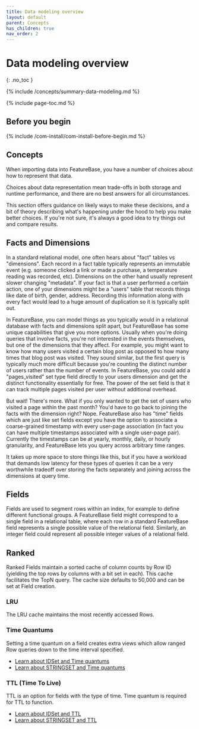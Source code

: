 ```yaml
---
title: Data modeling overview
layout: default
parent: Concepts
has_children: true
nav_order: 2
---
```


# Data modeling overview
{: .no_toc }

{% include /concepts/summary-data-modeling.md %}

{% include page-toc.md %}

## Before you begin

{% include /com-install/com-install-before-begin.md %}


## Concepts

When importing data into FeatureBase, you have a number of choices about how to represent that data.

Choices about data representation mean trade-offs in both storage and runtime performance, and there are no best answers for all circumstances.

This section offers guidance on likely ways to make these decisions, and a bit of theory describing what's happening under the hood to help you make better choices. If you're not sure, it's always a good idea to try things out and compare results.

## Facts and Dimensions

In a standard relational model, one often hears about "fact" tables vs "dimensions". Each record in a fact table typically represents an immutable event (e.g. someone clicked a link or made a purchase, a temperature reading was recorded, etc). Dimensions on the other hand usually represent slower changing "metadata". If your fact is that a user performed a certain action, one of your dimensions might be a "users" table that records things like date of birth, gender, address. Recording this information along with every fact would lead to a huge amount of duplication so it is typically split out.

In FeatureBase, you can model things as you typically would in a relational database with facts and dimensions split apart, but FeatureBase has some unique capabilities that give you more options. Usually when you're doing queries that involve facts, you're not interested in the events themselves, but one of the dimensions that they affect. For example, you might want to know how many users visited a certain blog post as opposed to how many times that blog post was visited. They sound similar, but the first query is typically much more difficult because you're counting the distinct number of users rather than the number of events. In FeatureBase, you could add a "pages_visited" set type field directly to your users dimension and get the distinct functionality essentially for free. The power of the set field is that it can track multiple pages visited per user without additional overhead.

But wait! There's more. What if you only wanted to get the set of users who visited a page within the past month? You'd have to go back to joining the facts with the dimension right? Nope. FeatureBase also has "time" fields which are just like set fields except you have the option to associate a coarse-grained timestamp with every user-page association (in fact you can have multiple timestamps associated with a single user-page pair). Currently the timestamps can be at yearly, monthly, daily, or hourly granularity, and FeatureBase lets you query across arbitrary time ranges.

It takes up more space to store things like this, but if you have a workload that demands low latency for these types of queries it can be a very worthwhile tradeoff over storing the facts separately and joining across the dimensions at query time.

## Fields

Fields are used to segment rows within an index, for example to define different functional groups. A FeatureBase field might correspond to a single field in a relational table, where each row in a standard FeatureBase field represents a single possible value of the relational field. Similarly, an integer field could represent all possible integer values of a relational field.

<!-- TODO

### Field Options

this section is a placeholder, to provide minimal information about field options that are still exposed in the API, and linked from the http-api page -->

## Ranked

Ranked Fields maintain a sorted cache of column counts by Row ID (yielding the top rows by columns with a bit set in each). This cache facilitates the TopN query. The cache size defaults to 50,000 and can be set at Field creation.

<!-- TODO diagram? -->

### LRU

The LRU cache maintains the most recently accessed Rows.

<!-- TODO diagram? -->

### Time Quantums

Setting a time quantum on a field creates extra views which allow ranged Row queries down to the time interval specified.

* [Learn about IDSet and Time quantums](/docs/sql-guide/data-types/data-type-idset)
* [Learn about STRINGSET and Time quantums](/docs/sql-guide/data-types/data-type-stringset)

### TTL (Time To Live)

TTL is an option for fields with the type of time. Time quantum is required for TTL to function.

* [Learn about IDSet and TTL](/docs/sql-guide/data-types/data-type-idset)
* [Learn about STRINGSET and TTL](/docs/sql-guide/data-types/data-type-stringset)
